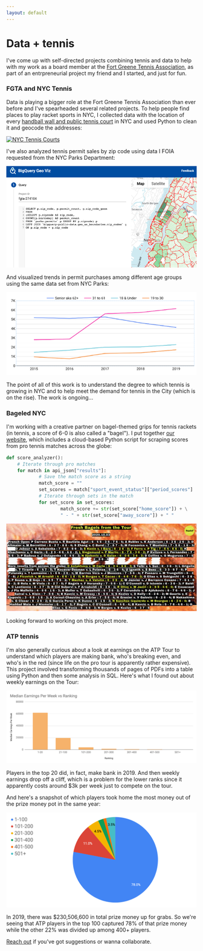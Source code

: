 ```yaml
---
layout: default
---
```


# Data + tennis

I've come up with self-directed projects combining tennis and data to help with my work as a board member at the [Fort Greene Tennis Association](http://www.fortgreenetennis.org/), as part of an entrpreneurial project my friend and I started, and just for fun. 

### FGTA and NYC Tennis

Data is playing a bigger role at the Fort Greene Tennis Association than ever before and I've spearheaded several related projects. To help people find places to play racket sports in NYC, I collected data with the location of every [handball wall and public tennis court](http://www.fortgreenetennis.org/nyc-courts) in NYC and used Python to clean it and geocode the addresses:

<a href = "assets/images/tennis-map.gif"><img src="assets/images/tennis-map.gif" alt="NYC Tennis Courts"></a>

I've also analyzed tennis permit sales by zip code using data I FOIA requested from the NYC Parks Department:

<a href = "assets/images/geo-viz.png"><img src="assets/images/geo-viz.png" alt="Map of tennis permit sales"></a>

And visualized trends in permit purchases among different age groups using the same data set from NYC Parks:

<a href = "assets/images/permits-age.png"><img src="assets/images/permits-age.png" alt="Tennis permits age groups"></a>

The point of all of this work is to understand the degree to which tennis is growing in NYC and to help meet the demand for tennis in the City (which is on the rise). The work is ongoing...

### Bageled NYC

I'm working with a creative partner on bagel-themed grips for tennis rackets (in tennis, a score of 6-0 is also called a "bagel"). I put together [our website](https://www.bageled.nyc/), which includes a cloud-based Python script for scraping scores from pro tennis matches across the globe:

```python
def score_analyzer():
    # Iterate through pro matches
    for match in api_json["results"]:                
            # Save the match score as a string
            match_score = ""
            set_scores = match["sport_event_status"]["period_scores"]
            # Iterate through sets in the match
            for set_score in set_scores:                
                    match_score += str(set_score["home_score"]) + \
                    " - " + str(set_score["away_score"]) + " "
```

<a href = "assets/images/bageled.png"><img src="assets/images/bageled.png" alt="bageled.nyc"></a>

Looking forward to working on this project more.

### ATP tennis

I'm also generally curious about  a look at earnings on the ATP Tour to understand which players are making bank, who's breaking even, and who's in the red (since life on the pro tour is apparently rather expensive). This project involved transforming thousands of pages of PDFs into a table using Python and then some analysis in SQL. Here's what I found out about weekly earnings on the Tour:

<a href = "assets/images/ranking-groups.png"><img src="assets/images/ranking-groups.png" alt="Ranking groups"></a>

Players in the top 20 did, in fact, make bank in 2019. And then weekly earnings drop off a cliff, which is a problem for the lower ranks since it apparently costs around $3k per week just to compete on the tour.

And here's a snapshot of which players took home the most money out of the prize money pot in the same year:

<a href = "assets/images/pie-earnings.png"><img src="assets/images/pie-earnings.png" alt="Pie of earnings"></a>

In 2019, there was $230,506,600 in total prize money up for grabs. So we're seeing that ATP players in the top 100 captured 78% of that prize money while the other 22% was divided up among 400+ players.

[Reach out](./contact.md) if you've got suggestions or wanna collaborate.